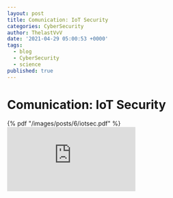 ```yaml
---
layout: post
title: Comunication: IoT Security
categories: CyberSecurity
author: ThelastVvV
date: '2021-04-29 05:00:53 +0000'
tags:
  - blog
  - CyberSecurity
  - science
published: true
---
```



# Comunication: IoT Security


{% pdf "/images/posts/6/iotsec.pdf" %}
<embed src="https://www.TheLastVvV.github.io/images/posts/6/iotsec.pdf" type="application/pdf" />

